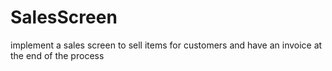 # SalesScreen
implement a sales screen to sell items for  customers and have an invoice at the end of the process
